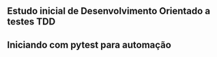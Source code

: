 ## Estudo inicial de Desenvolvimento Orientado a testes TDD
## Iniciando com pytest para automação

